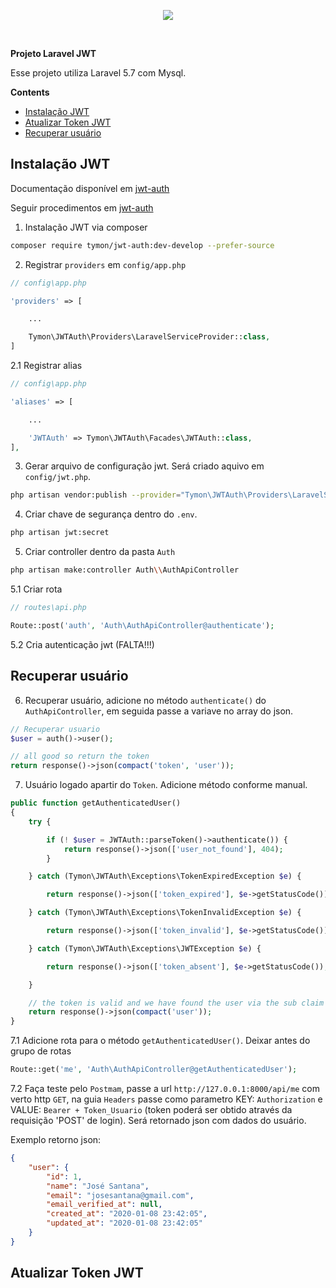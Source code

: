 
<p align="center"><img src="https://laravel.com/assets/img/components/logo-laravel.svg"></p>

<br>

**Projeto Laravel JWT**

Esse projeto utiliza Laravel 5.7 com Mysql.

**Contents**

- [Instalação JWT](#Instalação-JWT)
- [Atualizar Token JWT](#Atualizar-Token-JWT)
- [Recuperar usuário](#Recuperar-usuário)

## Instalação JWT

Documentação disponível em [jwt-auth](https://github.com/tymondesigns/jwt-auth)

Seguir procedimentos em [jwt-auth](https://jwt-auth.readthedocs.io/en/develop/)

1. Instalação JWT via composer
```bash
composer require tymon/jwt-auth:dev-develop --prefer-source
```
2. Registrar `providers` em  `config/app.php`
```php
// config\app.php

'providers' => [

    ...

    Tymon\JWTAuth\Providers\LaravelServiceProvider::class,
]
```

2.1 Registrar alias
```php
// config\app.php

'aliases' => [

    ...

    'JWTAuth' => Tymon\JWTAuth\Facades\JWTAuth::class,
],    
```

3. Gerar arquivo de configuração jwt. Será criado aquivo em `config/jwt.php`.
```bash
php artisan vendor:publish --provider="Tymon\JWTAuth\Providers\LaravelServiceProvider"
```

4. Criar chave de segurança dentro do `.env`.
```bash
php artisan jwt:secret
```

5. Criar controller dentro da pasta `Auth`
```bash
php artisan make:controller Auth\\AuthApiController
```

5.1 Criar rota
```php
// routes\api.php

Route::post('auth', 'Auth\AuthApiController@authenticate');
```

5.2 Cria autenticação jwt (FALTA!!!)


## Recuperar usuário

6. Recuperar usuário, adicione no método `authenticate()` do `AuthApiController`, em seguida passe a variave no array do json.
```php
// Recuperar usuario
$user = auth()->user();

// all good so return the token
return response()->json(compact('token', 'user'));
```

7. Usuário logado apartir do `Token`. Adicione método conforme manual.
```php
public function getAuthenticatedUser()
{
    try {

        if (! $user = JWTAuth::parseToken()->authenticate()) {
            return response()->json(['user_not_found'], 404);
        }

    } catch (Tymon\JWTAuth\Exceptions\TokenExpiredException $e) {

        return response()->json(['token_expired'], $e->getStatusCode());

    } catch (Tymon\JWTAuth\Exceptions\TokenInvalidException $e) {

        return response()->json(['token_invalid'], $e->getStatusCode());

    } catch (Tymon\JWTAuth\Exceptions\JWTException $e) {

        return response()->json(['token_absent'], $e->getStatusCode());

    }

    // the token is valid and we have found the user via the sub claim
    return response()->json(compact('user'));
}
```

7.1 Adicione rota para o método `getAuthenticatedUser()`. Deixar antes do grupo de rotas
```php
Route::get('me', 'Auth\AuthApiController@getAuthenticatedUser');
```
7.2 Faça teste pelo `Postmam`, passe a url `http://127.0.0.1:8000/api/me` com verto http `GET`, na guia `Headers` passe como parametro KEY: `Authorization` e VALUE: `Bearer + Token_Usuario` (token poderá ser obtido através da requisição 'POST' de login). Será retornado json com dados do usuário.

Exemplo retorno json:
```json
{
    "user": {
        "id": 1,
        "name": "José Santana",
        "email": "josesantana@gmail.com",
        "email_verified_at": null,
        "created_at": "2020-01-08 23:42:05",
        "updated_at": "2020-01-08 23:42:05"
    }
}
```
## Atualizar Token JWT
